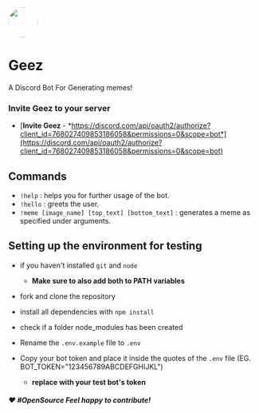 <img src="https://pbs.twimg.com/profile_images/849541430334935041/_ID8ejyp_400x400.jpg" height="60" style="border-radius:120px;"/>

# Geez

A Discord Bot For Generating memes!

### Invite Geez to your server

- [**Invite Geez** - *https://discord.com/api/oauth2/authorize?client_id=768027409853186058&permissions=0&scope=bot*](https://discord.com/api/oauth2/authorize?client_id=768027409853186058&permissions=0&scope=bot)

## Commands

- `!help` : helps you for further usage of the bot.
- `!hello` : greets the user.
- `!meme [image_name] [top_text] [bottom_text]` : generates a meme as specified under arguments.

## Setting up the environment for testing

- if you haven't installed `git` and `node`
  - **Make sure to also add both to PATH variables**
- fork and clone the repository

- install all dependencies with `npm install`
- check if a folder node_modules has been created


- Rename the `.env.example` file to `.env`
- Copy your bot token and place it inside the quotes of the `.env` file (EG. BOT_TOKEN="123456789ABCDEFGHIJKL")
  - **replace <FILL IN YOUR BOT TOKEN> with your test bot's token**

#### ***❤ #OpenSource*** *Feel happy to contribute!*
